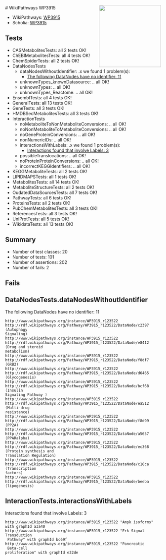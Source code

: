 <img style="float: right; width: 200px" src="https://upload.wikimedia.org/wikipedia/commons/thumb/8/83/Wplogo_with_text_500.png/640px-Wplogo_with_text_500.png" />
# WikiPathways WP3915

* WikiPathways: [WP3915](https://new.wikipathways.org/pathways/WP3915)
* Scholia: [WP3915](https://scholia.toolforge.org/wikipathways/WP3915)
## Tests
* CASMetabolitesTests: all 2 tests OK!
* ChEBIMetabolitesTests: all 4 tests OK!
* ChemSpiderTests: all 2 tests OK!
* DataNodesTests
    * dataNodesWithoutIdentifier: .x we found 1 problem(s):
        * [The following DataNodes have no identifier: 11](#8792c491)
    * unknownTypes_knownDatasource: .. all OK!
    * unknownTypes: .. all OK!
    * unknownTypes_Reactome: .. all OK!
* EnsemblTests: all 4 tests OK!
* GeneralTests: all 13 tests OK!
* GeneTests: all 3 tests OK!
* HMDBSecMetabolitesTests: all 3 tests OK!
* InteractionTests
    * noMetaboliteToNonMetaboliteConversions: .. all OK!
    * noNonMetaboliteToMetaboliteConversions: .. all OK!
    * noGeneProteinConversions: .. all OK!
    * nonNumericIDs: .. all OK!
    * interactionsWithLabels: .x we found 1 problem(s):
        * [Interactions found that involve Labels: 3](#630d267a)
    * possibleTranslocations: .. all OK!
    * noProteinProteinConversions: .. all OK!
    * incorrectKEGGIdentifiers: .. all OK!
* KEGGMetaboliteTests: all 2 tests OK!
* LIPIDMAPSTests: all 1 tests OK!
* MetabolitesTests: all 14 tests OK!
* MetaboliteStructureTests: all 2 tests OK!
* OudatedDataSourcesTests: all 7 tests OK!
* PathwayTests: all 6 tests OK!
* ProteinsTests: all 2 tests OK!
* PubChemMetabolitesTests: all 3 tests OK!
* ReferencesTests: all 3 tests OK!
* UniProtTests: all 5 tests OK!
* WikidataTests: all 13 tests OK!


## Summary

* Number of test classes: 20
* Number of tests: 101
* Number of assertions: 202
* Number of fails: 2

## Fails

<a name="8792c491" />

## DataNodesTests.dataNodesWithoutIdentifier

The following DataNodes have no identifier: 11
```
http://www.wikipathways.org/instance/WP3915_r123522 http://rdf.wikipathways.org/Pathway/WP3915_r123522/DataNode/c2397 (Autophagy 
Signaling)
http://www.wikipathways.org/instance/WP3915_r123522 http://rdf.wikipathways.org/Pathway/WP3915_r123522/DataNode/e8412 (Drug and steroid
metabolism)
http://www.wikipathways.org/instance/WP3915_r123522 http://rdf.wikipathways.org/Pathway/WP3915_r123522/DataNode/f8df7 (GRB2)
http://www.wikipathways.org/instance/WP3915_r123522 http://rdf.wikipathways.org/Pathway/WP3915_r123522/DataNode/d6465 (Glycogenesis)
http://www.wikipathways.org/instance/WP3915_r123522 http://rdf.wikipathways.org/Pathway/WP3915_r123522/DataNode/bcf68 (Insulin 
Signaling Pathway )
http://www.wikipathways.org/instance/WP3915_r123522 http://rdf.wikipathways.org/Pathway/WP3915_r123522/DataNode/ea512 (Multi-drug
resistance)
http://www.wikipathways.org/instance/WP3915_r123522 http://rdf.wikipathways.org/Pathway/WP3915_r123522/DataNode/f8d99 (PP2A)
http://www.wikipathways.org/instance/WP3915_r123522 http://rdf.wikipathways.org/Pathway/WP3915_r123522/DataNode/a5657 (PPARalpha)
http://www.wikipathways.org/instance/WP3915_r123522 http://rdf.wikipathways.org/Pathway/WP3915_r123522/DataNode/ec368 (Protein synthesis and 
Translation Regulation)
http://www.wikipathways.org/instance/WP3915_r123522 http://rdf.wikipathways.org/Pathway/WP3915_r123522/DataNode/c18ca (Transcription
factors)
http://www.wikipathways.org/instance/WP3915_r123522 http://rdf.wikipathways.org/Pathway/WP3915_r123522/DataNode/beeba (lipogenesis)
```

<a name="630d267a" />

## InteractionTests.interactionsWithLabels

Interactions found that involve Labels: 3
```
http://www.wikipathways.org/instance/WP3915_r123522 "Ampk isoforms" with graphId a3a40
http://www.wikipathways.org/instance/WP3915_r123522 "Erk Signal
Transduction
 Pathway" with graphId bc69f
http://www.wikipathways.org/instance/WP3915_r123522 "Pancreatic
 Beta-cell 
proliferation" with graphId e32de
```

